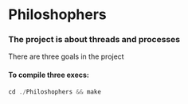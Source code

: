 # Philoshophers

### The project is about threads and processes
There are three goals in the project

#### To compile three execs:
```C
cd ./Philoshophers && make
```
